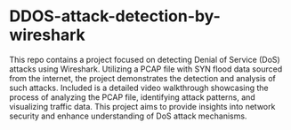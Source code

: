 # DDOS-attack-detection-by-wireshark
This repo contains a project focused on detecting Denial of Service (DoS) attacks using Wireshark. Utilizing a PCAP file with SYN flood data sourced from the internet, the project demonstrates the detection and analysis of such attacks. Included is a detailed video walkthrough showcasing the process of analyzing the PCAP file, identifying attack patterns, and visualizing traffic data. This project aims to provide insights into network security and enhance understanding of DoS attack mechanisms.
